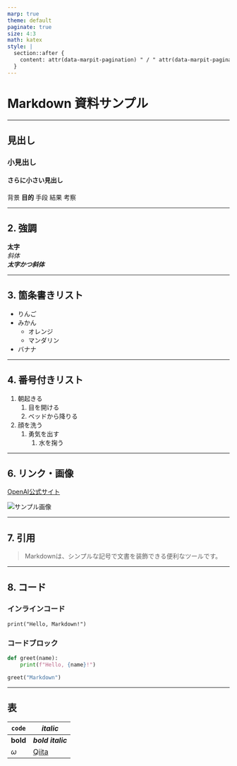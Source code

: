 ```yaml
---
marp: true
theme: default
paginate: true
size: 4:3
math: katex
style: |
  section::after {
    content: attr(data-marpit-pagination) " / " attr(data-marpit-pagination-total);
  }
---
```


# Markdown 資料サンプル

---
<!--
_header: 背景 **目的** 手段 結果 考察
-->
## 見出し

### 小見出し

#### さらに小さい見出し
背景 **目的** 手段 結果 考察

<!--
_footer: P.J. Marlow, & B.L. Anderson: "Material properties derived fromthree-dimensional shape representations", Vis. Res., 115, Part B,pp.199-208（2015）
-->

---

## 2. 強調

<!--
class: right_bottom
-->
**太字**  
*斜体*  
***太字かつ斜体***

---

## 3. 箇条書きリスト

<!--
class: lists
-->
- りんご
- みかん
  - オレンジ
  - マンダリン
- バナナ

---

## 4. 番号付きリスト

1. 朝起きる
   1. 目を開ける
   2. ベッドから降りる
2. 顔を洗う
   1. 勇気を出す
      1. 水を掬う

---

## 6. リンク・画像

[OpenAI公式サイト](https://openai.com)

![サンプル画像](https://placehold.jp/24/cc9999/993333/200x100.png?text=Sample+Image)

---

## 7. 引用
<!--
class: paragraph
-->
> Markdownは、シンプルな記号で文書を装飾できる便利なツールです。  

---

## 8. コード

### インラインコード

`print("Hello, Markdown!")`

### コードブロック

```python
def greet(name):
    print(f"Hello, {name}!")

greet("Markdown")
```

---

## 表
|`code`    |*italic*                  |
|----------|--------------------------|
|**bold**  |***bold italic***         |
|$\omega$|[Qiita](http://qiita.com)|